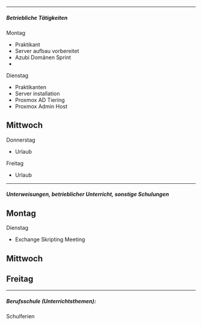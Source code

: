 
---
##### Betriebliche Tätigkeiten

Montag
- Praktikant
- Server aufbau vorbereitet
- Azubi Domänen Sprint
- 

Dienstag
- Praktikanten
- Server installation
- Proxmox AD Tiering
- Proxmox Admin Host

Mittwoch
- 

Donnerstag
- Urlaub

Freitag
- Urlaub

---
##### Unterweisungen, betrieblicher Unterricht, sonstige Schulungen

Montag
- 

Dienstag
- Exchange Skripting Meeting

Mittwoch
- 

Freitag
- 

---
##### Berufsschule (Unterrichtsthemen):

Schulferien